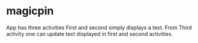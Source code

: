 # magicpin
App has three activities First and second simply displays a text. From Third activity one can update text displayed in first and second activities.
